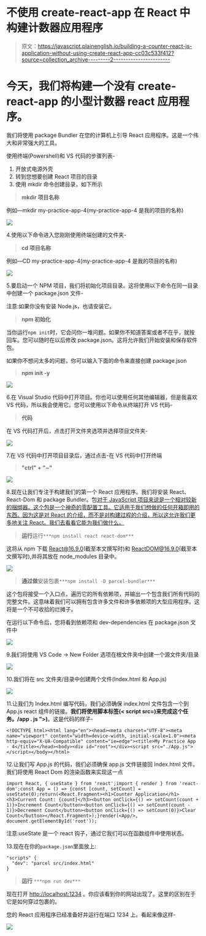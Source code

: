 # 不使用 create-react-app 在 React 中构建计数器应用程序

> 原文：<https://javascript.plainenglish.io/building-a-counter-react-js-application-without-using-create-react-app-cc03c533f412?source=collection_archive---------2----------------------->

# 今天，我们将构建一个没有 create-react-app 的小型计数器 react 应用程序。

我们将使用 package Bundler 在您的计算机上引导 React 应用程序。这是一个伟大和非常强大的工具。

使用终端(Powershell)和 VS 代码的步骤列表-

1.  开放式电源外壳
2.  转到您想要创建 React 项目的目录
3.  使用 mkdir 命令创建目录，如下所示

> **mkdir 项目名称**

例如—mkdir my-practice-app-4(my-practice-app-4 是我的项目的名称)

![](img/12ac92727a28ea4229e329c53290cfbf.png)

4.使用以下命令进入您刚刚使用终端创建的文件夹-

> **cd 项目名称**

例如—CD my-practice-app-4(my-practice-app-4 是我的项目的名称)

![](img/4a0d75b512b0eab4782d567f781264fc.png)

5.要启动一个 NPM 项目，我们将初始化项目目录。这将使用以下命令在同一目录中创建一个 package.json 文件-

注意:如果你没有安装 Node.js，也请安装它。

> **npm 初始化**

当你运行`npm init`时，它会问你一堆问题。如果你不知道答案或者不在乎，就按回车。您可以随时在以后修改 package.json。这将允许我们开始安装和保存软件包。

如果你不想问太多的问题，你可以输入下面的命令来直接创建 package.json

> **npm init -y**

![](img/5fd48d533b87c59157282f5ec4ce34c1.png)

6.在 Visual Studio 代码中打开项目。你也可以使用任何其他编辑器，但是我喜欢 VS 代码，所以我会使用它。您可以使用以下命令从终端打开 VS 代码-

> **代码**

在 VS 代码打开后，点击打开文件夹选项并选择项目文件夹-

![](img/77acabf1717fcf2d1e884ac068b849dd.png)

7.在 VS 代码中打开项目目录后，通过点击-在 VS 代码中打开终端

> **"ctrl" + "~"**

![](img/5cc9acbf08fa20f0a9344cf015fed944.png)

8.现在让我们专注于构建我们的第一个 React 应用程序。我们将安装 React、React-Dom 和 package Bundler。包[对于 JavaScript 项目来说是一个相对较新的捆绑器。这个包是一个神奇的零配置工具。它适用于我们想做的任何开箱即用的东西。因为这是对 React 的介绍，而不是对构建过程的介绍，所以这允许我们更多地关注 React。我们去看看它能为我们做什么。](https://parceljs.org/)

> **运行**运行`***npm install react react-dom***`

这将从 npm 下载 React@16.9.0(截至本文撰写时)和 ReactDOM@16.9.0(截至本文撰写时),并将其放在 node_modules 目录中。

![](img/59d3af3c2c5e9bd7d0e02e18aae5e241.png)

> **通过做**安装包裹`***npm install -D parcel-bundler***`

这个包将接受一个入口点，遍历它的所有依赖项，并输出一个包含我们所有代码的完整文件。这意味着我们可以拥有包含许多文件和许多依赖项的大型应用程序。这将是一个不可收拾的烂摊子。

在运行以下命令后，您将看到依赖项和 dev-dependencies 在 package.json 文件中

![](img/ecb1891f7d32aa860d8b37f827b9b18a.png)

9.我们将使用 VS Code -> New Folder 选项在根文件夹中创建一个源文件夹/目录

![](img/eeaf69dd85c34458f4ed160eb9eab038.png)

10.我们将在 src 文件夹/目录中创建两个文件(Index.html 和 App.js)

![](img/67c7e128af0ccdf397cc732a431a05bc.png)

11.让我们为 Index.html 编写代码，我们必须确保 index.html 文件包含一个到 App.js react 组件的链接。**我们将使用脚本标签(< script src=)来完成这个任务。/app . js "></script>)**。这是代码的样子-

```
<!DOCTYPE html><html lang="en"><head><meta charset="UTF-8"><meta name="viewport" content="width=device-width, initial-scale=1.0"><meta http-equiv="X-UA-Compatible" content="ie=edge"><title>My Practice App - 4</title></head><body><div id="root"></div><script src="./App.js"></script></body></html>
```

12.让我们写 App.js 的代码，我们必须确保 app.js 文件链接回 Index.html 文件。我们将使用 React Dom 的渲染函数来实现这一点

```
import React, { useState } from 'react';import { render } from 'react-dom';const App = () => {const [count, setCount] = useState(0);return(<React.Fragment><h1>Counter Application</h1><h3>Current Count: {count}</h3><button onClick={() => setCount(count + 1)}>Increment Count</button><button onClick={() => setCount(count - 1)}>Decrement Count</button><button onClick={() => setCount(0)}>Clear Count</button></React.Fragment>);}render(<App/>, document.getElementById('root'));
```

注意:useState 是一个 react 钩子，通过它我们可以在函数组件中使用状态。

13.现在在你的`package.json`里面放上:

```
"scripts" {
  "dev": "parcel src/index.html"
}
```

> **运行** `***npm run dev***`

现在打开 [http://localhost:1234](http://localhost:1234) 。你应该看到你的网站出现了。这里的区别在于它是如何穿过包裹的。

您的 React 应用程序已经准备好并运行在端口 1234 上。看起来像这样-

![](img/9cac16a0a3a59857a40c26bc4d8e9dab.png)